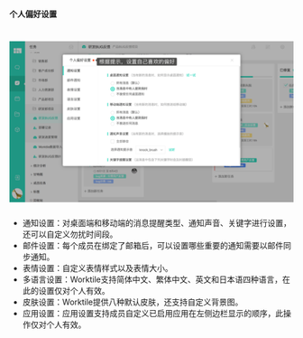 #### 个人偏好设置
# ![](/assets/个人偏好设置.png)
* 通知设置：对桌面端和移动端的消息提醒类型、通知声音、关键字进行设置，还可以自定义勿扰时间段。
* 邮件设置：每个成员在绑定了邮箱后，可以设置哪些重要的通知需要以邮件同步通知。
* 表情设置：自定义表情样式以及表情大小。
* 多语言设置：Worktile支持简体中文、繁体中文、英文和日本语四种语言，在此的设置仅对个人有效。
* 皮肤设置：Worktile提供八种默认皮肤，还支持自定义背景图。
* 应用设置：应用设置支持成员自定义已启用应用在左侧边栏显示的顺序，此操作仅对个人有效。
